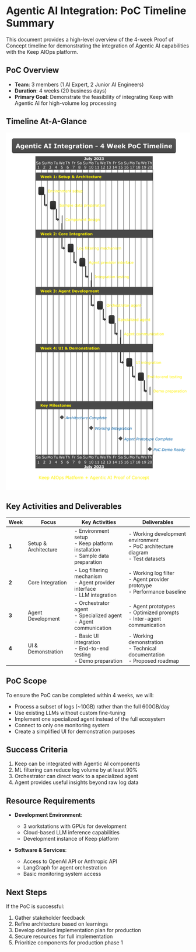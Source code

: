 # Agentic AI Integration: PoC Timeline Summary

This document provides a high-level overview of the 4-week Proof of Concept timeline for demonstrating the integration of Agentic AI capabilities with the Keep AIOps platform.

## PoC Overview

- **Team**: 3 members (1 AI Expert, 2 Junior AI Engineers)
- **Duration**: 4 weeks (20 business days)
- **Primary Goal**: Demonstrate the feasibility of integrating Keep with Agentic AI for high-volume log processing

## Timeline At-A-Glance

![PoC Timeline](../../../images/c4_poc_timeline.png)

## Key Activities and Deliverables

| Week | Focus | Key Activities | Deliverables |
|------|-------|----------------|--------------|
| **1** | Setup & Architecture | - Environment setup<br>- Keep platform installation<br>- Sample data preparation | - Working development environment<br>- PoC architecture diagram<br>- Test datasets |
| **2** | Core Integration | - Log filtering mechanism<br>- Agent provider interface<br>- LLM integration | - Working log filter<br>- Agent provider prototype<br>- Performance baseline |
| **3** | Agent Development | - Orchestrator agent<br>- Specialized agent<br>- Agent communication | - Agent prototypes<br>- Optimized prompts<br>- Inter-agent communication |
| **4** | UI & Demonstration | - Basic UI integration<br>- End-to-end testing<br>- Demo preparation | - Working demonstration<br>- Technical documentation<br>- Proposed roadmap |

## PoC Scope

To ensure the PoC can be completed within 4 weeks, we will:

- Process a subset of logs (~10GB) rather than the full 600GB/day
- Use existing LLMs without custom fine-tuning
- Implement one specialized agent instead of the full ecosystem
- Connect to only one monitoring system
- Create a simplified UI for demonstration purposes

## Success Criteria

1. Keep can be integrated with Agentic AI components
2. ML filtering can reduce log volume by at least 90%
3. Orchestrator can direct work to a specialized agent
4. Agent provides useful insights beyond raw log data

## Resource Requirements

- **Development Environment**:
  - 3 workstations with GPUs for development
  - Cloud-based LLM inference capabilities
  - Development instance of Keep platform

- **Software & Services**:
  - Access to OpenAI API or Anthropic API
  - LangGraph for agent orchestration
  - Basic monitoring system access

## Next Steps

If the PoC is successful:

1. Gather stakeholder feedback
2. Refine architecture based on learnings
3. Develop detailed implementation plan for production
4. Secure resources for full implementation
5. Prioritize components for production phase 1 